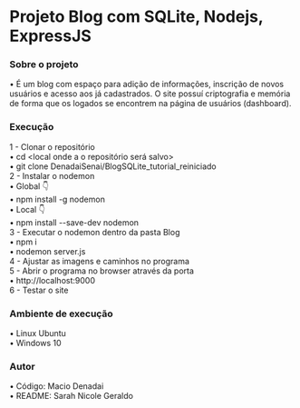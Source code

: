 # Projeto Blog com SQLite, Nodejs, ExpressJS

### Sobre o projeto
• É um blog com espaço para adição de informações, inscrição de novos usuários e acesso aos já cadastrados. O site possuí criptografia e memória de forma que os logados se encontrem na página de usuários (dashboard).

### Execução
1 - Clonar o repositório <br>
• cd <local onde a o repositório será salvo> <br>
• git clone DenadaiSenai/BlogSQLite_tutorial_reiniciado <br>
2 - Instalar o nodemon <br>
• Global 👇 <br>
• npm install -g nodemon <br>
• Local 👇 <br>
• npm install --save-dev nodemon <br>
3 - Executar o nodemon dentro da pasta Blog <br>
• npm i <br>
• nodemon server.js <br>
4 - Ajustar as imagens e caminhos no programa <br>
5 - Abrir o programa no browser através da porta <br>
• http://localhost:9000 <br>
6 - Testar o site <br>

### Ambiente de execução
• Linux Ubuntu <br>
• Windows 10 <br>

### Autor 
• Código: Macio Denadai <br>
• README: Sarah Nicole Geraldo <br>
